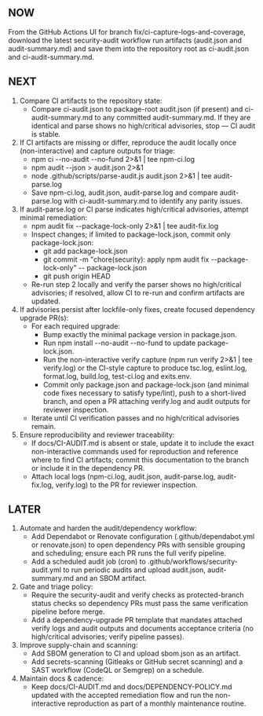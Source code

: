 ## NOW

From the GitHub Actions UI for branch fix/ci-capture-logs-and-coverage, download the latest security-audit workflow run artifacts (audit.json and audit-summary.md) and save them into the repository root as ci-audit.json and ci-audit-summary.md.

## NEXT

1. Compare CI artifacts to the repository state:
   - Compare ci-audit.json to package-root audit.json (if present) and ci-audit-summary.md to any committed audit-summary.md. If they are identical and parse shows no high/critical advisories, stop — CI audit is stable.
2. If CI artifacts are missing or differ, reproduce the audit locally once (non-interactive) and capture outputs for triage:
   - npm ci --no-audit --no-fund 2>&1 | tee npm-ci.log
   - npm audit --json > audit.json 2>&1
   - node .github/scripts/parse-audit.js audit.json 2>&1 | tee audit-parse.log
   - Save npm-ci.log, audit.json, audit-parse.log and compare audit-parse.log with ci-audit-summary.md to identify any parity issues.
3. If audit-parse.log or CI parse indicates high/critical advisories, attempt minimal remediation:
   - npm audit fix --package-lock-only 2>&1 | tee audit-fix.log
   - Inspect changes; if limited to package-lock.json, commit only package-lock.json:
     - git add package-lock.json
     - git commit -m "chore(security): apply npm audit fix --package-lock-only" -- package-lock.json
     - git push origin HEAD
   - Re-run step 2 locally and verify the parser shows no high/critical advisories; if resolved, allow CI to re-run and confirm artifacts are updated.
4. If advisories persist after lockfile-only fixes, create focused dependency upgrade PR(s):
   - For each required upgrade:
     - Bump exactly the minimal package version in package.json.
     - Run npm install --no-audit --no-fund to update package-lock.json.
     - Run the non-interactive verify capture (npm run verify 2>&1 | tee verify.log) or the CI-style capture to produce tsc.log, eslint.log, format.log, build.log, test-ci.log and exits.env.
     - Commit only package.json and package-lock.json (and minimal code fixes necessary to satisfy type/lint), push to a short-lived branch, and open a PR attaching verify.log and audit outputs for reviewer inspection.
   - Iterate until CI verification passes and no high/critical advisories remain.
5. Ensure reproducibility and reviewer traceability:
   - If docs/CI-AUDIT.md is absent or stale, update it to include the exact non-interactive commands used for reproduction and reference where to find CI artifacts; commit this documentation to the branch or include it in the dependency PR.
   - Attach local logs (npm-ci.log, audit.json, audit-parse.log, audit-fix.log, verify.log) to the PR for reviewer inspection.

## LATER

1. Automate and harden the audit/dependency workflow:
   - Add Dependabot or Renovate configuration (.github/dependabot.yml or renovate.json) to open dependency PRs with sensible grouping and scheduling; ensure each PR runs the full verify pipeline.
   - Add a scheduled audit job (cron) to .github/workflows/security-audit.yml to run periodic audits and upload audit.json, audit-summary.md and an SBOM artifact.
2. Gate and triage policy:
   - Require the security-audit and verify checks as protected-branch status checks so dependency PRs must pass the same verification pipeline before merge.
   - Add a dependency-upgrade PR template that mandates attached verify logs and audit outputs and documents acceptance criteria (no high/critical advisories; verify pipeline passes).
3. Improve supply-chain and scanning:
   - Add SBOM generation to CI and upload sbom.json as an artifact.
   - Add secrets-scanning (Gitleaks or GitHub secret scanning) and a SAST workflow (CodeQL or Semgrep) on a schedule.
4. Maintain docs & cadence:
   - Keep docs/CI-AUDIT.md and docs/DEPENDENCY-POLICY.md updated with the accepted remediation flow and run the non-interactive reproduction as part of a monthly maintenance routine.